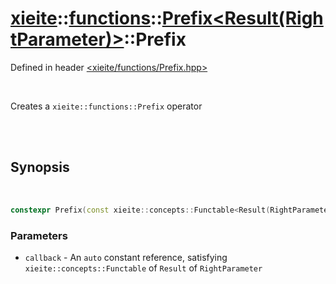 # [xieite](../../xieite.md)::[functions](../../functions.md)::[Prefix<Result(RightParameter)>](../Prefix.md)::Prefix
Defined in header [<xieite/functions/Prefix.hpp>](../../../include/xieite/functions/Prefix.hpp)

<br/>

Creates a `xieite::functions::Prefix` operator

<br/><br/>

## Synopsis

<br/>

```cpp
constexpr Prefix(const xieite::concepts::Functable<Result(RightParameter)> auto& callback) noexcept;
```
### Parameters
- `callback` - An `auto` constant reference, satisfying `xieite::concepts::Functable` of `Result` of `RightParameter`
